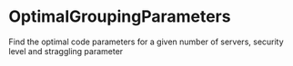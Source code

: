 # OptimalGroupingParameters
Find the optimal code parameters for a given number of servers, security level and straggling parameter
